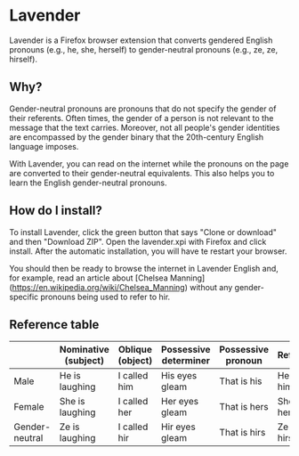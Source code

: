 # Lavender

Lavender is a Firefox browser extension that converts gendered English pronouns (e.g., he, she, herself) to gender-neutral pronouns (e.g., ze, ze, hirself).

## Why?
Gender-neutral pronouns are pronouns that do not specify the gender of their referents. Often times, the gender of a person is not relevant to the message that the text carries. Moreover, not all people's gender identities are encompassed by the gender binary that the 20th-century English language imposes.

With Lavender, you can read on the internet while the pronouns on the page are converted to their gender-neutral equivalents. This also helps you to learn the English gender-neutral pronouns.

## How do I install?
To install Lavender, click the green button that says "Clone or download" and then "Download ZIP". Open the lavender.xpi with Firefox and click install. After the automatic installation, you will have te restart your browser.

You should then be ready to browse the internet in Lavender English and, for example, read an article about [Chelsea Manning] (https://en.wikipedia.org/wiki/Chelsea_Manning) without any gender-specific pronouns being used to refer to hir.


## Reference table
|                | Nominative (subject) | Oblique (object)  | Possessive determiner | Possessive pronoun | Reflexive         |
|----------------|----------------------|-------------------|-----------------------|--------------------|-------------------|
| Male           | He is laughing       | I called him      | His eyes gleam        | That is his        | He likes himself  |
| Female         | She is laughing      | I called her      | Her eyes gleam        | That is hers       | She likes herself |
| Gender-neutral | Ze is laughing       | I called hir      | Hir eyes gleam        | That is hirs       | Ze likes hirself  |
